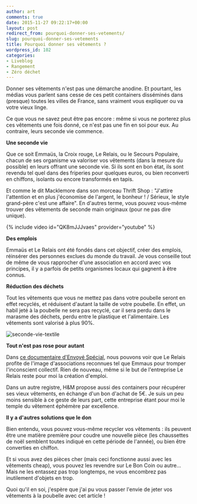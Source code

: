 ```yaml
---
author: art
comments: true
date: 2015-11-27 09:22:17+00:00
layout: post
redirect_from: pourquoi-donner-ses-vetements/
slug: pourquoi-donner-ses-vetements
title: Pourquoi donner ses vêtements ?
wordpress_id: 102
categories:
- Liveblog
- Rangement
- Zéro déchet
---
```


Donner ses vêtements n'est pas une démarche anodine. Et pourtant, les médias vous parlent sans cesse de ces petit containers disséminés dans (presque) toutes les villes de France, sans vraiment vous expliquer ou va votre vieux linge.

Ce que vous ne savez peut être pas encore : même si vous ne porterez plus ces vêtements une fois donné, ce n'est pas une fin en soi pour eux. Au contraire, leurs seconde vie commence.

**Une seconde vie**

Que ce soit Emmaüs, la Croix rouge, Le Relais, ou le Secours Populaire, chacun de ses organisme va valoriser vos vêtements (dans la mesure du possible) en leurs offrant une seconde vie. Si ils sont en bon état, ils sont revendu tel quel dans des friperies pour quelques euros, ou bien reconverti en chiffons, isolants ou encore transformés en tapis.

Et comme le dit Macklemore dans son morceau Thrift Shop : "J'attire l'attention et en plus j'économise de l'argent, le bonheur ! / Sérieux, le style grand-père c'est une affaire". En d'autres terme, vous pouvez vous-même trouver des vêtements de seconde main originaux (pour ne pas dire unique).

{% include video id="QK8mJJJvaes" provider="youtube" %}

**Des emplois**

Emmaüs et Le Relais ont été fondés dans cet objectif, créer des emplois, réinsérer des personnes exclues du monde du travail. Je vous conseille tout de même de vous rapprocher d'une association en accord avec vos principes, il y a parfois de petits organismes locaux qui gagnent à être connus.

**Réduction des déchets**

Tout les vêtements que vous ne mettez pas dans votre poubelle seront en effet recyclés, et réduisent d'autant la taille de votre poubelle. En effet, un habil jeté à la poubelle ne sera pas recyclé, car il sera perdu dans le marasme des déchets, perdu entre le plastique et l'alimentaire. Les vêtements sont valorisé à plus 90%.

<img alt="seconde-vie-textile" data-src="https://static.irz.fr/2015/11/seconde-vie-textile.jpg" src="https://static.irz.fr/thumb.php?size=<100&crop=0&src=https://static.irz.fr/2015/11/seconde-vie-textile.jpg" />

**Tout n'est pas rose pour autant**

Dans [ce documentaire d'Envoyé Spécial](http://www.francetvinfo.fr/replay-magazine/france-2/envoye-special/video-le-business-cache-du-don-de-vetements_750721.html), nous pouvons voir que Le Relais profite de l'image d'associations reconnues tel que Emmaus pour tromper l'inconscient collectif. Rien de nouveau, même si le but de l'entreprise Le Relais reste pour moi la création d'emploi.

Dans un autre registre, H&M propose aussi des containers pour récupérer ses vieux vêtements, en échange d'un bon d'achat de 5€. Je suis un peu moins sensible à ce geste de leurs part, cette entreprise étant pour moi le temple du vêtement éphémère par excellence.

**Il y a d'autres solutions que le don**

Bien entendu, vous pouvez vous-même recycler vos vêtements : ils peuvent être une matière première pour coudre une nouvelle pièce (les chaussettes de noël semblent toutes indiqué en cette période de l'année), ou bien être converties en chiffon.

Et si vous avez des pièces cher (mais ceci fonctionne aussi avec les vêtements cheap), vous pouvez les revendre sur Le Bon Coin ou autre... Mais ne les entassez pas trop longtemps, ne vous encombrez pas inutilement d'objets en trop.

Quoi qu'il en soi, j'espère que j'ai pu vous passer l'envie de jeter vos vêtements à la poubelle avec cet article !
